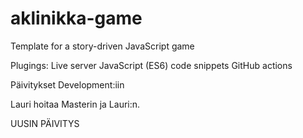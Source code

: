 # aklinikka-game

Template for a story-driven JavaScript game

Plugings:
Live server
JavaScript (ES6) code snippets
GitHub actions

Päivitykset Development:iin

Lauri hoitaa Masterin ja Lauri:n.

UUSIN PÄIVITYS
